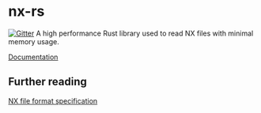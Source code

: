 nx-rs
=====

[![Gitter](https://badges.gitter.im/Join%20Chat.svg)](https://gitter.im/NoLifeDev/nx-rs?utm_source=badge&utm_medium=badge&utm_campaign=pr-badge&utm_content=badge)
A high performance Rust library used to read NX files with minimal memory usage.

[Documentation](http://nolifedev.github.io/nx-rs/nx/)

Further reading
---------------
[NX file format specification](http://nxformat.github.io/)

